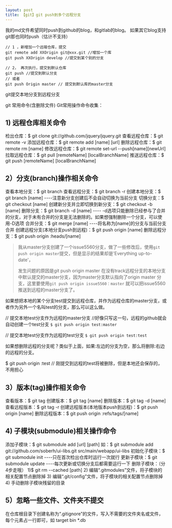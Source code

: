 ```yaml
---
layout: post
title: 【git】git push到多个远程分支
---
```


我的md文件希望同时push到github的blog，和gitlab的blog。
如果其它blog支持git那也同时push（估计不支持）

```
// 1 ，新增加一个远端仓库，提交
git remote add XXOrigin git@xxx.git //增加一个库
git push XXOrigin develop //提交到某个别的分支

// 2， 再次执行，提交到默认仓库
git push //提交到默认分支
// 或者
git push Origin master // 提交到默认库的master分支
```


git提交本地分支到远程分支
 
git 常用命令(含删除文件)
Git常用操作命令收集：
## 1) 远程仓库相关命令
检出仓库：$ git clone git://github.com/jquery/jquery.git
查看远程仓库：$ git remote -v
添加远程仓库：$ git remote add [name] [url]
删除远程仓库：$ git remote rm [name]
修改远程仓库：$ git remote set-url --push[name][newUrl]
拉取远程仓库：$ git pull [remoteName] [localBranchName]
推送远程仓库：$ git push [remoteName] [localBranchName]
 
## 2）分支(branch)操作相关命令
查看本地分支：$ git branch
查看远程分支：$ git branch -r
创建本地分支：$ git branch [name] ----注意新分支创建后不会自动切换为当前分支
切换分支：$ git checkout [name]
创建新分支并立即切换到新分支：$ git checkout -b [name]
删除分支：$ git branch -d [name] ---- -d选项只能删除已经参与了合并的分支，对于未有合并的分支是无法删除的。如果想强制删除一个分支，可以使用-D选项
合并分支：$ git merge [name] ----将名称为[name]的分支与当前分支合并
创建远程分支(本地分支push到远程)：$ git push origin [name]
删除远程分支：$ git push origin :heads/[name]


> 我从master分支创建了一个issue5560分支，做了一些修改后，使用`git push origin master`提交，但是显示的结果却是'Everything up-to-date'，
> 
> 发生问题的原因是git push origin master 在没有track远程分支的本地分支中默认提交的master分支，因为master分支默认指向了origin master 分支，这里要使用`git push origin issue5560：master` 就可以把issue5560推送到远程的master分支了。

如果想把本地的某个分支test提交到远程仓库，并作为远程仓库的master分支，或者作为另外一个名叫test的分支，那么可以这么做。

// 提交本地test分支作为远程的master分支 
//好像只写这一句，远程的github就会自动创建一个test分支
`$ git push origin test:master        `

// 提交本地test分支作为远程的test分支
`$ git push origin test:test        `

如果想删除远程的分支呢？类似于上面，如果:左边的分支为空，那么将删除:右边的远程的分支。

$ git push origin :test // 刚提交到远程的test将被删除，但是本地还会保存的，不用担心

## 3）版本(tag)操作相关命令
查看版本：$ git tag
创建版本：$ git tag [name]
删除版本：$ git tag -d [name]
查看远程版本：$ git tag -r
创建远程版本(本地版本push到远程)：$ git push origin [name]
删除远程版本：$ git push origin :refs/tags/[name]
 
## 4) 子模块(submodule)相关操作命令
添加子模块：$ git submodule add [url] [path]
如：$ git submodule add git://github.com/soberh/ui-libs.git src/main/webapp/ui-libs
初始化子模块：$ git submodule init ----只在首次检出仓库时运行一次就行
更新子模块：$ git submodule update ----每次更新或切换分支后都需要运行一下
删除子模块：（分4步走哦）
1)$ git rm --cached [path]
2) 编辑“.gitmodules”文件，将子模块的相关配置节点删除掉
3) 编辑“.git/config”文件，将子模块的相关配置节点删除掉
4) 手动删除子模块残留的目录
 
## 5）忽略一些文件、文件夹不提交
在仓库根目录下创建名称为“.gitignore”的文件，写入不需要的文件夹名或文件，每个元素占一行即可，如
target
bin
*.db